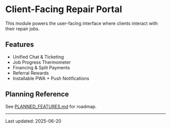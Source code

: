 # Client-Facing Repair Portal

This module powers the user-facing interface where clients interact with their repair jobs.

## Features
- Unified Chat & Ticketing
- Job Progress Thermometer
- Financing & Split Payments
- Referral Rewards
- Installable PWA + Push Notifications

## Planning Reference
See [PLANNED_FEATURES.md](./PLANNED_FEATURES.md) for roadmap.

---
Last updated: 2025-06-20